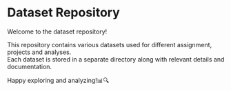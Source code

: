 # Dataset Repository

Welcome to the dataset repository! <br>

This repository contains various datasets used for different assignment, projects and analyses. <br>
Each dataset is stored in a separate directory along with relevant details and documentation.

Happy exploring and analyzing!📊🔍
